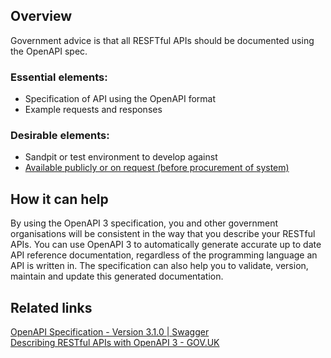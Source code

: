 ## Overview

Government advice is that all RESFTful APIs should be documented using the OpenAPI spec.

### Essential elements:

* Specification of API using the OpenAPI format  
* Example requests and responses

### Desirable elements:

* Sandpit or test environment to develop against  
* [Available publicly or on request (before procurement of system)](https://airtable.com/app1PXK06Yp7cRweT/tblkHA3oYYXXc8JKB/viwdSp6fdFBJCQMsQ/reckTCrJcmibrgbk1?blocks=hide)

## How it can help

By using the OpenAPI 3 specification, you and other government organisations will be consistent in the way that you describe your RESTful APIs. You can use OpenAPI 3 to automatically generate accurate up to date API reference documentation, regardless of the programming language an API is written in. The specification can also help you to validate, version, maintain and update this generated documentation.

## Related links

[OpenAPI Specification \- Version 3.1.0 | Swagger](https://swagger.io/specification/)  
[Describing RESTful APIs with OpenAPI 3 \- GOV.UK](https://www.gov.uk/government/publications/recommended-open-standards-for-government/describing-restful-apis-with-openapi-3)  
